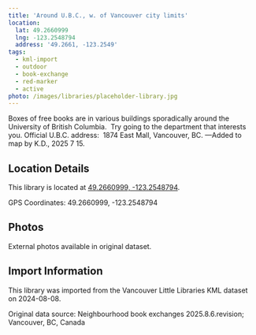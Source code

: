 ```yaml
---
title: 'Around U.B.C., w. of Vancouver city limits'
location:
  lat: 49.2660999
  lng: -123.2548794
  address: '49.2661, -123.2549'
tags:
  - kml-import
  - outdoor
  - book-exchange
  - red-marker
  - active
photo: /images/libraries/placeholder-library.jpg
---
```

Boxes of free books are in various buildings sporadically around the University of British Columbia.  Try going to the department that interests you.
Official U.B.C. address: 
1874 East Mall, Vancouver, BC.
—Added to map by K.D., 2025 7 15.

## Location Details

This library is located at [49.2660999, -123.2548794](https://www.google.com/maps?q=49.2660999,-123.2548794).

GPS Coordinates: 49.2660999, -123.2548794

## Photos

External photos available in original dataset.

## Import Information

This library was imported from the Vancouver Little Libraries KML dataset on 2024-08-08.

Original data source: Neighbourhood book exchanges 2025.8.6.revision; Vancouver, BC, Canada
